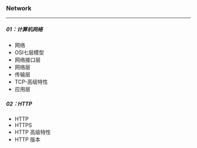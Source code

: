 ### Network

------

##### 01：计算机网络

- 网络
- OSI七层模型
- 网络接口层
- 网络层
- 传输层
- TCP-高级特性
- 应用层

##### 02：HTTP

- HTTP
- HTTPS
- HTTP 高级特性
- HTTP 版本
